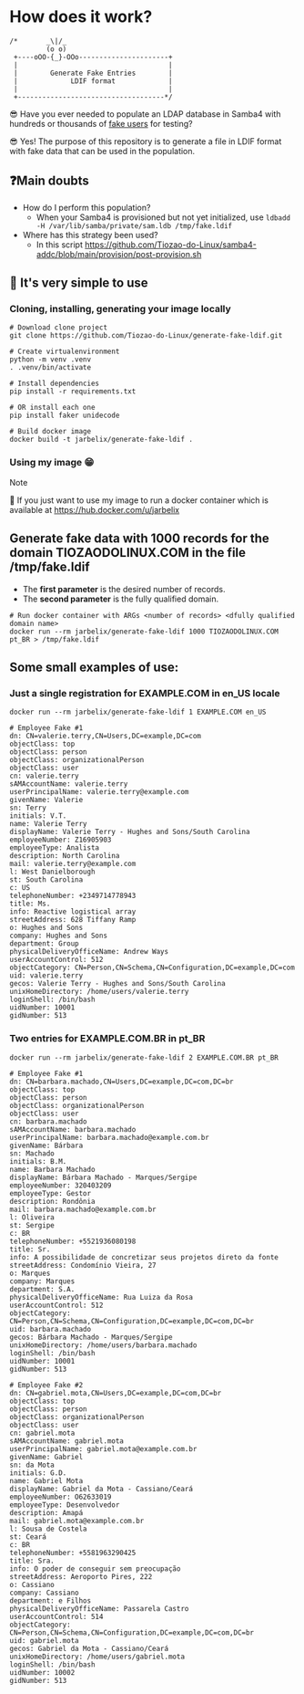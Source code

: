 # How does it work?
```
/*       _\|/_
         (o o)
 +----oOO-{_}-OOo----------------------+
 |                                     |
 |        Generate Fake Entries        |
 |             LDIF format             |
 |                                     |
 +------------------------------------*/
```

😎 Have you ever needed to populate an LDAP database in Samba4 with hundreds or thousands of [fake users](https://pypi.org/project/Faker/) for testing?

😎 Yes! The purpose of this repository is to generate a file in LDIF format with fake data that can be used in the population.

## ❓Main doubts

* How do I perform this population?
    * When your Samba4 is provisioned but not yet initialized, use `ldbadd -H /var/lib/samba/private/sam.ldb /tmp/fake.ldif`
* Where has this strategy been used?
    * In this script https://github.com/Tiozao-do-Linux/samba4-addc/blob/main/provision/post-provision.sh

## 🚀 It's very simple to use

### Cloning, installing, generating your image locally

```shell
# Download clone project
git clone https://github.com/Tiozao-do-Linux/generate-fake-ldif.git

# Create virtualenvironment
python -m venv .venv
. .venv/bin/activate

# Install dependencies
pip install -r requirements.txt

# OR install each one
pip install faker unidecode

# Build docker image
docker build -t jarbelix/generate-fake-ldif .
```

### Using my image 😁

> [!NOTE]
>  🎯 If you just want to use my image to run a docker container which is available at https://hub.docker.com/u/jarbelix

## Generate fake data with 1000 records for the domain TIOZAODOLINUX.COM in the file /tmp/fake.ldif

* The **first parameter** is the desired number of records.
* The **second parameter** is the fully qualified domain.

```shell
# Run docker container with ARGs <number of records> <dfully qualified domain name>
docker run --rm jarbelix/generate-fake-ldif 1000 TIOZAODOLINUX.COM pt_BR > /tmp/fake.ldif
```

## Some small examples of use:

### Just a single registration for EXAMPLE.COM in en_US locale


```shell
docker run --rm jarbelix/generate-fake-ldif 1 EXAMPLE.COM en_US
```

```ldif
# Employee Fake #1
dn: CN=valerie.terry,CN=Users,DC=example,DC=com
objectClass: top
objectClass: person
objectClass: organizationalPerson
objectClass: user
cn: valerie.terry
sAMAccountName: valerie.terry
userPrincipalName: valerie.terry@example.com
givenName: Valerie
sn: Terry
initials: V.T.
name: Valerie Terry
displayName: Valerie Terry - Hughes and Sons/South Carolina
employeeNumber: Z16905903
employeeType: Analista
description: North Carolina
mail: valerie.terry@example.com
l: West Danielborough
st: South Carolina
c: US
telephoneNumber: +2349714778943
title: Ms.
info: Reactive logistical array
streetAddress: 628 Tiffany Ramp
o: Hughes and Sons
company: Hughes and Sons
department: Group
physicalDeliveryOfficeName: Andrew Ways
userAccountControl: 512
objectCategory: CN=Person,CN=Schema,CN=Configuration,DC=example,DC=com
uid: valerie.terry
gecos: Valerie Terry - Hughes and Sons/South Carolina
unixHomeDirectory: /home/users/valerie.terry
loginShell: /bin/bash
uidNumber: 10001
gidNumber: 513
```

### Two entries for EXAMPLE.COM.BR in pt_BR

```shell
docker run --rm jarbelix/generate-fake-ldif 2 EXAMPLE.COM.BR pt_BR
```

```ldif
# Employee Fake #1
dn: CN=barbara.machado,CN=Users,DC=example,DC=com,DC=br
objectClass: top
objectClass: person
objectClass: organizationalPerson
objectClass: user
cn: barbara.machado
sAMAccountName: barbara.machado
userPrincipalName: barbara.machado@example.com.br
givenName: Bárbara
sn: Machado
initials: B.M.
name: Barbara Machado
displayName: Bárbara Machado - Marques/Sergipe
employeeNumber: 320403209
employeeType: Gestor
description: Rondônia
mail: barbara.machado@example.com.br
l: Oliveira
st: Sergipe
c: BR
telephoneNumber: +5521936080198
title: Sr.
info: A possibilidade de concretizar seus projetos direto da fonte
streetAddress: Condomínio Vieira, 27
o: Marques
company: Marques
department: S.A.
physicalDeliveryOfficeName: Rua Luiza da Rosa
userAccountControl: 512
objectCategory: CN=Person,CN=Schema,CN=Configuration,DC=example,DC=com,DC=br
uid: barbara.machado
gecos: Bárbara Machado - Marques/Sergipe
unixHomeDirectory: /home/users/barbara.machado
loginShell: /bin/bash
uidNumber: 10001
gidNumber: 513

# Employee Fake #2
dn: CN=gabriel.mota,CN=Users,DC=example,DC=com,DC=br
objectClass: top
objectClass: person
objectClass: organizationalPerson
objectClass: user
cn: gabriel.mota
sAMAccountName: gabriel.mota
userPrincipalName: gabriel.mota@example.com.br
givenName: Gabriel
sn: da Mota
initials: G.D.
name: Gabriel Mota
displayName: Gabriel da Mota - Cassiano/Ceará
employeeNumber: O62633019
employeeType: Desenvolvedor
description: Amapá
mail: gabriel.mota@example.com.br
l: Sousa de Costela
st: Ceará
c: BR
telephoneNumber: +5581963290425
title: Sra.
info: O poder de conseguir sem preocupação
streetAddress: Aeroporto Pires, 222
o: Cassiano
company: Cassiano
department: e Filhos
physicalDeliveryOfficeName: Passarela Castro
userAccountControl: 514
objectCategory: CN=Person,CN=Schema,CN=Configuration,DC=example,DC=com,DC=br
uid: gabriel.mota
gecos: Gabriel da Mota - Cassiano/Ceará
unixHomeDirectory: /home/users/gabriel.mota
loginShell: /bin/bash
uidNumber: 10002
gidNumber: 513
```
